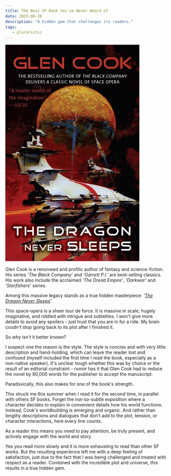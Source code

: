 ```yaml
---
title: The Best SF Book You've Never Heard of
date: 2023-08-28
description: "A hidden gem that challenges its readers."
tags:
   - pluralistic
---
```

![](tdnscover.jpg)

Glen Cook is a renonwed and profilic author of fantasy and science-fiction. 
His series *'The Black Company'* and *'Garrett P.I.'* are best-selling classics. 
His work also include the acclaimed *'The Dread Empire'*, *'Darkwar'* and *'Starfishers'* series.

Among this massive legacy stands as a true hidden masterpiece: *'[The Dragon Never Sleeps](https://nightshade.start-publishing.com/book/1407/the-dragon-never-sleeps/)'*. 

This space-opera is a sheer tour de force. 
It is massive in scale, hugely imaginative, and riddled with intrigue and subtelties. 
I won't give more details to avoid any spoilers - just trust that you are in for a ride.
My brain coudn't stop going back to its plot after I finished it. 

So why isn't it better known?

I suspect one the reason is the style. 
The style is concise and with very little description and hand-holding, which can leave the reader lost and confused (myself included the first time I read the book, especially as a non-native speaker). 
It's unclear tough whether this was by choice or the result of an editorial constraint - rumor has it that Glen Cook had to reduce the novel by 80,000 words for the publisher to accept the manuscript.

Paradoxically, this also makes for one of the book's strength.

This struck me this summer when I read it for the second time, in parallel with others SF books.
Forget the not-so-subtle exposition where a character decides to explain in convenient details how his world functions. Instead, Cook's worldbuilding is emerging and organic. 
And rather than lengthy descriptions and dialogues that don't add to the plot, tension, or character interactions, here every line counts. 

As a reader this means you need to pay attention, be truly present, and actively engage with the world and story. 

Yes you read more slowly and it is more exhausting to read than other SF works.
But the resulting experience left me with a deep feeling of satisfaction, just due to the fact that I was being challenged and treated with respect as a reader. 
Combined with the incredible plot and universe, this results in a true hidden gem.
